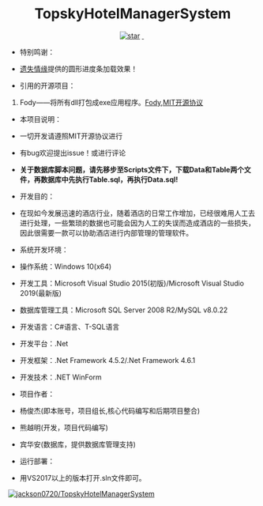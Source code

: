 <h1 align="center">TopskyHotelManagerSystem</h1>
<p align="center">
	<a href='https://gitee.com/yjj0720/TopskyHotelManagerSystem/stargazers'><img src='https://gitee.com/yjj0720/TopskyHotelManagerSystem/badge/star.svg?theme=dark' alt='star'></img></a>
        <a href='https://img.shields.io/travis/antvis/g2.svg'><img src="https://img.shields.io/travis/antvis/g2.svg" alt=""></img>
        <a href='https://img.shields.io/badge/license-MIT-000000.svg'><img src="https://img.shields.io/badge/license-MIT-000000.svg" alt=""></img></a>
        <a href='https://img.shields.io/badge/language-C#-red.svg'><img src="https://img.shields.io/badge/language-CSharp-red.svg" alt=""></img></a>
</p>

- 特别鸣谢：
- [遗失情缘](https://blog.lost520.cn/)提供的圆形进度条加载效果！

- 引用的开源项目：
1. Fody——将所有dll打包成exe应用程序。[Fody,MIT开源协议](https://github.com/Fody/Fody)

- 本项目说明：
- 一切开发请遵照MIT开源协议进行
- 有bug欢迎提出issue！或进行评论
-  **关于数据库脚本问题，请先移步至Scripts文件下，下载Data和Table两个文件，再数据库中先执行Table.sql，再执行Data.sql!** 

- 开发目的：
- 在现如今发展迅速的酒店行业，随着酒店的日常工作增加，已经很难用人工去进行处理，一些繁琐的数据也可能会因为人工的失误而造成酒店的一些损失，因此很需要一款可以协助酒店进行内部管理的管理软件。

- 系统开发环境：
- 操作系统：Windows 10(x64)
- 开发工具：Microsoft Visual Studio 2015(初版)/Microsoft Visual Studio 2019(最新版)
- 数据库管理工具：Microsoft SQL Server 2008 R2/MySQL v8.0.22
- 开发语言：C#语言、T-SQL语言
- 开发平台：.Net
- 开发框架：.Net Framework 4.5.2/.Net Framework 4.6.1
- 开发技术：.NET WinForm

- 项目作者：
- 杨俊杰(即本账号，项目组长,核心代码编写和后期项目整合)
- 熊越明(开发，项目代码编写)
- 宾华安(数据库，提供数据库管理支持) 

- 运行部署：
- 用VS2017以上的版本打开.sln文件即可。

[![jackson0720/TopskyHotelManagerSystem](https://gitee.com/yjj0720/TopskyHotelManagerSystem/widgets/widget_card.svg?colors=4183c4,ffffff,ffffff,e3e9ed,666666,9b9b9b)](https://gitee.com/yjj0720/TopskyHotelManagerSystem)